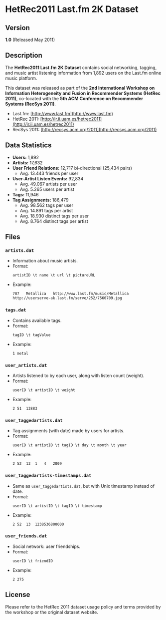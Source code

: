# HetRec2011 Last.fm 2K Dataset

## Version
**1.0** (Released May 2011)

## Description
The **HetRec2011 Last.fm 2K Dataset** contains social networking, tagging, and music artist listening information from 1,892 users on the Last.fm online music platform.

This dataset was released as part of the **2nd International Workshop on Information Heterogeneity and Fusion in Recommender Systems (HetRec 2011)**, co-located with the **5th ACM Conference on Recommender Systems (RecSys 2011)**.

- Last.fm: [http://www.last.fm](http://www.last.fm)  
- HetRec 2011: [http://ir.ii.uam.es/hetrec2011](http://ir.ii.uam.es/hetrec2011)  
- RecSys 2011: [http://recsys.acm.org/2011](http://recsys.acm.org/2011)

## Data Statistics

- **Users:** 1,892  
- **Artists:** 17,632  
- **User Friend Relations:** 12,717 bi-directional (25,434 pairs)  
  - Avg. 13.443 friends per user  
- **User-Artist Listen Events:** 92,834  
  - Avg. 49.067 artists per user  
  - Avg. 5.265 users per artist  
- **Tags:** 11,946  
- **Tag Assignments:** 186,479  
  - Avg. 98.562 tags per user  
  - Avg. 14.891 tags per artist  
  - Avg. 18.930 distinct tags per user  
  - Avg. 8.764 distinct tags per artist

## Files

### `artists.dat`
- Information about music artists.
- Format:  
  ```
  artistID \t name \t url \t pictureURL
  ```
- Example:  
  ```
  707	Metallica	http://www.last.fm/music/Metallica	http://userserve-ak.last.fm/serve/252/7560709.jpg
  ```

### `tags.dat`
- Contains available tags.
- Format:  
  ```
  tagID \t tagValue
  ```
- Example:  
  ```
  1	metal
  ```

### `user_artists.dat`
- Artists listened to by each user, along with listen count (weight).
- Format:  
  ```
  userID \t artistID \t weight
  ```
- Example:  
  ```
  2	51	13883
  ```

### `user_taggedartists.dat`
- Tag assignments (with date) made by users for artists.
- Format:  
  ```
  userID \t artistID \t tagID \t day \t month \t year
  ```
- Example:  
  ```
  2	52	13	1	4	2009
  ```

### `user_taggedartists-timestamps.dat`
- Same as `user_taggedartists.dat`, but with Unix timestamp instead of date.
- Format:  
  ```
  userID \t artistID \t tagID \t timestamp
  ```
- Example:  
  ```
  2	52	13	1238536800000
  ```

### `user_friends.dat`
- Social network: user friendships.
- Format:  
  ```
  userID \t friendID
  ```
- Example:  
  ```
  2	275
  ```

## License
Please refer to the HetRec 2011 dataset usage policy and terms provided by the workshop or the original dataset website.

